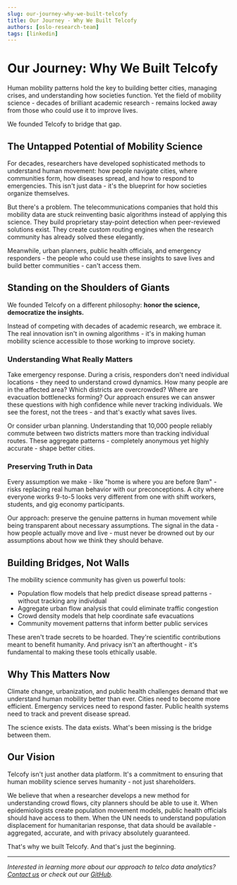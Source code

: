 ```yaml
---
slug: our-journey-why-we-built-telcofy
title: Our Journey - Why We Built Telcofy
authors: [oslo-research-team]
tags: [linkedin]
---
```


# Our Journey: Why We Built Telcofy

Human mobility patterns hold the key to building better cities, managing crises, and understanding how societies function. Yet the field of mobility science - decades of brilliant academic research - remains locked away from those who could use it to improve lives.

We founded Telcofy to bridge that gap.

<!-- truncate -->

## The Untapped Potential of Mobility Science

For decades, researchers have developed sophisticated methods to understand human movement: how people navigate cities, where communities form, how diseases spread, and how to respond to emergencies. This isn't just data - it's the blueprint for how societies organize themselves.

But there's a problem. The telecommunications companies that hold this mobility data are stuck reinventing basic algorithms instead of applying this science. They build proprietary stay-point detection when peer-reviewed solutions exist. They create custom routing engines when the research community has already solved these elegantly.

Meanwhile, urban planners, public health officials, and emergency responders - the people who could use these insights to save lives and build better communities - can't access them.

## Standing on the Shoulders of Giants

We founded Telcofy on a different philosophy: **honor the science, democratize the insights.**

Instead of competing with decades of academic research, we embrace it. The real innovation isn't in owning algorithms - it's in making human mobility science accessible to those working to improve society.

### Understanding What Really Matters

Take emergency response. During a crisis, responders don't need individual locations - they need to understand crowd dynamics. How many people are in the affected area? Which districts are overcrowded? Where are evacuation bottlenecks forming? Our approach ensures we can answer these questions with high confidence while never tracking individuals. We see the forest, not the trees - and that's exactly what saves lives.

Or consider urban planning. Understanding that 10,000 people reliably commute between two districts matters more than tracking individual routes. These aggregate patterns - completely anonymous yet highly accurate - shape better cities.

### Preserving Truth in Data

Every assumption we make - like "home is where you are before 9am" - risks replacing real human behavior with our preconceptions. A city where everyone works 9-to-5 looks very different from one with shift workers, students, and gig economy participants.

Our approach: preserve the genuine patterns in human movement while being transparent about necessary assumptions. The signal in the data - how people actually move and live - must never be drowned out by our assumptions about how we think they should behave.

## Building Bridges, Not Walls

The mobility science community has given us powerful tools:
- Population flow models that help predict disease spread patterns - without tracking any individual
- Aggregate urban flow analysis that could eliminate traffic congestion
- Crowd density models that help coordinate safe evacuations
- Community movement patterns that inform better public services

These aren't trade secrets to be hoarded. They're scientific contributions meant to benefit humanity. And privacy isn't an afterthought - it's fundamental to making these tools ethically usable.

## Why This Matters Now

Climate change, urbanization, and public health challenges demand that we understand human mobility better than ever. Cities need to become more efficient. Emergency services need to respond faster. Public health systems need to track and prevent disease spread.

The science exists. The data exists. What's been missing is the bridge between them.

## Our Vision

Telcofy isn't just another data platform. It's a commitment to ensuring that human mobility science serves humanity - not just shareholders.

We believe that when a researcher develops a new method for understanding crowd flows, city planners should be able to use it. When epidemiologists create population movement models, public health officials should have access to them. When the UN needs to understand population displacement for humanitarian response, that data should be available - aggregated, accurate, and with privacy absolutely guaranteed.

That's why we built Telcofy. And that's just the beginning.

---

*Interested in learning more about our approach to telco data analytics? [Contact us](mailto:tom@telcofy.com) or check out our [GitHub](https://github.com/telcofy).*